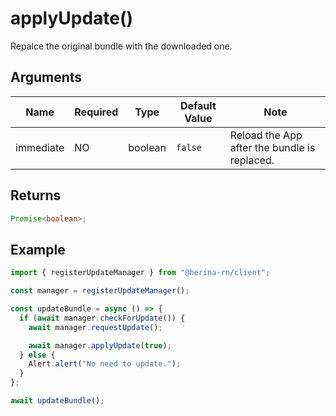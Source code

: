 # applyUpdate()

Repalce the original bundle with the downloaded one.

## Arguments

| Name      | Required | Type    | Default Value | Note                                         |
| --------- | -------- | ------- | ------------- | -------------------------------------------- |
| immediate | NO       | boolean | `false`       | Reload the App after the bundle is replaced. |

## Returns

```typescript
Promise<boolean>;
```

## Example

```typescript
import { registerUpdateManager } from "@herina-rn/client";

const manager = registerUpdateManager();

const updateBundle = async () => {
  if (await manager.checkForUpdate()) {
    await manager.requestUpdate();

    await manager.applyUpdate(true);
  } else {
    Alert.alert("No need to update.");
  }
};

await updateBundle();
```
